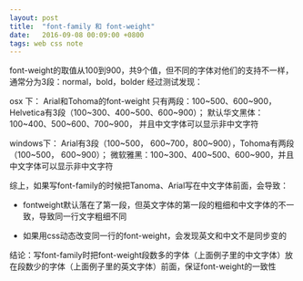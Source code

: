 ```yaml
---
layout: post
title:  "font-family 和 font-weight"
date:   2016-09-08 00:09:00 +0800
tags: web css note
---
```

font-weight的取值从100到900，共9个值，但不同的字体对他们的支持不一样，通常分为3段：normal，bold，bolder
经过测试发现：

osx 下：
     Arial和Tohoma的font-weight 只有两段：100~500、600~900，Helvetica有3段（100~300、400~500、600~900）；
     默认华文黑体：100~400、500~600、700~900， 并且中文字体可以显示非中文字符

windows下：
     Arial有3段（100~500， 600~700，800~900），Tohoma有两段（100~500， 600~900）；
     微软雅黑：100~300、400~500、600~900，并且中文字体可以显示非中文字符

综上，如果写font-family的时候把Tanoma、Arial写在中文字体前面，会导致：

- fontweight默认落在了第一段，但英文字体的第一段的粗细和中文字体的不一致，导致同一行文字粗细不同

- 如果用css动态改变同一行的font-weight，会发现英文和中文不是同步变的

结论：写font-family时把font-weight段数多的字体（上面例子里的中文字体）放在段数少的字体（上面例子里的英文字体）前面，保证font-weight的一致性
